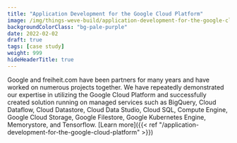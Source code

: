 ```yaml
---
title: "Application Development for the Google Cloud Platform"
image: /img/things-weve-build/application-development-for-the-google-cloud-platform.webp
backgroundColorClass: "bg-pale-purple"
date: 2022-02-02
draft: true
tags: [case study]
weight: 999
hideHeaderTitle: true
---
```


Google and freiheit.com have been partners for many years and have worked on numerous projects together. We have repeatedly demonstrated our expertise in utilizing the Google Cloud Platform and successfully created solution running on managed services such as BigQuery, Cloud Dataflow, Cloud Datastore, Cloud Data Studio, Cloud SQL, Compute Engine, Google Cloud Storage, Google Filestore, Google Kubernetes Engine, Memorystore, and Tensorflow. 
[Learn more]({{< ref "/application-development-for-the-google-cloud-platform" >}})
